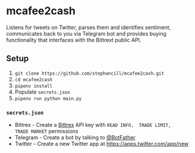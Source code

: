 # mcafee2cash
Listens for tweets on Twitter, parses them and identifies sentiment, communicates back to you via Telegram bot and provides buying functionality that interfaces with the Bittrext public API.

## Setup
1. `git clone https://github.com/stephancill/mcafee2cash.git`
2. `cd mcafee2cash`
3. `pipenv install`
4. Populate `secrets.json`
5. `pipenv run python main.py`

### `secrets.json`
* Bittrex - Create a [Bittrex](https://bittrex.com/Manage#sectionApi) API key with `READ INFO,	TRADE LIMIT,	TRADE MARKET` permissions
* Telegram - Create a bot by talking to [@BotFather](http://t.me/botfather)
* Twitter - Create a new Twitter app at https://apps.twitter.com/app/new